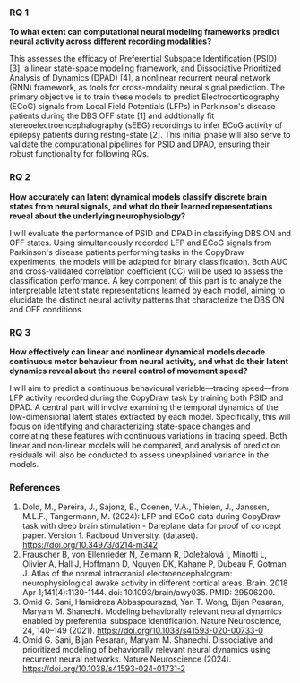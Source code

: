 ### **RQ 1**

**To what extent can computational neural modeling frameworks predict neural activity across different recording modalities?**

This assesses the efficacy of Preferential Subspace Identification (PSID) [3], a linear state-space modeling framework, and Dissociative Prioritized Analysis of Dynamics (DPAD) [4], a nonlinear recurrent neural network (RNN) framework, as tools for cross-modality neural signal prediction. The primary objective is to train these models to predict Electrocorticography (ECoG) signals from Local Field Potentials (LFPs) in Parkinson's disease patients during the DBS OFF state [1] and addtionally fit stereoelectroencephalography (sEEG) recordings to infer ECoG activity of epilepsy patients during resting-state [2]. This initial phase will also serve to validate the computational pipelines for PSID and DPAD, ensuring their robust functionality for following RQs.

### **RQ 2**

**How accurately can latent dynamical models classify discrete brain states from neural signals, and what do their learned representations reveal about the underlying neurophysiology?**

I will evaluate the performance of PSID and DPAD in classifying DBS ON and OFF states. Using simultaneously recorded LFP and ECoG signals from Parkinson's disease patients performing tasks in the CopyDraw experiments, the models will be adapted for binary classification. Both AUC and cross-validated correlation coefficient (CC) will be used to assess the classification performance. A key component of this part is to analyze the interpretable latent state representations learned by each model, aiming to elucidate the distinct neural activity patterns that characterize the DBS ON and OFF conditions.

### **RQ 3**

**How effectively can linear and nonlinear dynamical models decode continuous motor behaviour from neural activity, and what do their latent dynamics reveal about the neural control of movement speed?**

I will aim to predict a continuous behavioural variable—tracing speed—from LFP activity recorded during the CopyDraw task by training both PSID and DPAD. A central part will involve examining the temporal dynamics of the low-dimensional latent states extracted by each model. Specifically, this will focus on identifying and characterizing state-space changes and correlating these features with continuous variations in tracing speed. Both linear and non-linear models will be compared, and analysis of prediction residuals will also be conducted to assess unexplained variance in the models.

### References

1. Dold, M., Pereira, J., Sajonz, B., Coenen, V.A., Thielen, J., Janssen, M.L.F., Tangermann, M. (2024): LFP and ECoG data during CopyDraw task with deep brain stimulation - Dareplane data for proof of concept paper. Version 1. Radboud University. (dataset).
https://doi.org/10.34973/d214-m342
2. Frauscher B, von Ellenrieder N, Zelmann R, Doležalová I, Minotti L, Olivier A, Hall J, Hoffmann D, Nguyen DK, Kahane P, Dubeau F, Gotman J. Atlas of the normal intracranial electroencephalogram: neurophysiological awake activity in different cortical areas. Brain. 2018 Apr 1;141(4):1130-1144. doi: 10.1093/brain/awy035. PMID: 29506200.
3. Omid G. Sani, Hamidreza Abbaspourazad, Yan T. Wong, Bijan Pesaran, Maryam M. Shanechi. Modeling behaviorally relevant neural dynamics enabled by preferential subspace identification. Nature Neuroscience, 24, 140–149 (2021). https://doi.org/10.1038/s41593-020-00733-0
4. Omid G. Sani, Bijan Pesaran, Maryam M. Shanechi. Dissociative and prioritized modeling of behaviorally relevant neural dynamics using recurrent neural networks. Nature Neuroscience (2024). https://doi.org/10.1038/s41593-024-01731-2
